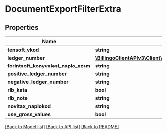 # DocumentExportFilterExtra

## Properties
Name | Type | Description | Notes
------------ | ------------- | ------------- | -------------
**tensoft_vkod** | **string** |  | [optional] 
**ledger_number** | [**\BillingoClientAPIv3\Client\Model\LedgerNumberInformation**](LedgerNumberInformation.md) |  | [optional] 
**forintsoft_konyvelesi_naplo_szam** | **string** |  | [optional] 
**positive_ledger_number** | **string** |  | [optional] 
**negative_ledger_number** | **string** |  | [optional] 
**rlb_kata** | **bool** |  | [optional] 
**rlb_note** | **string** |  | [optional] 
**novitax_naplokod** | **string** |  | [optional] 
**use_gross_values** | **bool** |  | [optional] 

[[Back to Model list]](../../README.md#documentation-for-models) [[Back to API list]](../../README.md#documentation-for-api-endpoints) [[Back to README]](../../README.md)

